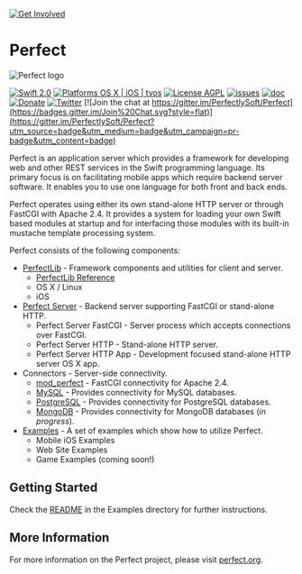 [![Get Involved](https://www.perfect.org/images/github-banner.jpg)](https://perfect.org/get-involved.html)

# Perfect
![Perfect logo](https://www.perfect.org/images/icon_128x128.png)


[![Swift 2.0](https://img.shields.io/badge/Swift-2.0-orange.svg?style=flat)](https://developer.apple.com/swift/)
[![Platforms OS X | iOS | tvos](https://img.shields.io/badge/Platforms-OS%20X%20%7C%20iOS-lightgray.svg?style=flat)](https://developer.apple.com/swift/)
[![License AGPL](https://img.shields.io/badge/License-AGPL-blue.svg?style=flat)](https://github.com/Carthage/Carthage)
[![issues](https://img.shields.io/github/issues-raw/badges/shields.svg?style=flat)](https://github.com/PerfectlySoft/Perfect/issues)
[![doc](http://mrn.js.org/badge.svg)](http://mrn.js.org)
[![Donate](https://img.shields.io/badge/donate-paypal-blue.svg?style=flat)](https://paypal.me/perfectlysoft/50)
[![Twitter](https://img.shields.io/badge/twitter-@perfectlysoft-blue.svg?style=flat)](http://twitter.com/PerfectlySoft)
[![Join the chat at https://gitter.im/PerfectlySoft/Perfect](https://badges.gitter.im/Join%20Chat.svg?style=flat)](https://gitter.im/PerfectlySoft/Perfect?utm_source=badge&utm_medium=badge&utm_campaign=pr-badge&utm_content=badge)

Perfect is an application server which provides a framework for developing web and other REST services in the Swift programming language. Its primary focus is on facilitating mobile apps which require backend server software. It enables you to use one language for both front and back ends.

Perfect operates using either its own stand-alone HTTP server or through FastCGI with Apache 2.4. It provides a system for loading your own Swift based modules at startup and for interfacing those modules with its built-in mustache template processing system.


Perfect consists of the following components:

* [PerfectLib](PerfectLib/#perfectlib) - Framework components and utilities for client and server.
	* [PerfectLib Reference](http://www.perfect.org/docs/)
	* OS X / Linux
	* iOS
* [Perfect Server](PerfectServer/#perfectserver) - Backend server supporting FastCGI or stand-alone HTTP.
	* Perfect Server FastCGI - Server process which accepts connections over FastCGI.
	* Perfect Server HTTP - Stand-alone HTTP server.
	* Perfect Server HTTP App - Development focused stand-alone HTTP server OS X app.
* Connectors - Server-side connectivity.
	* [mod_perfect](Connectors/mod_perfect/#mod_perfect) - FastCGI connectivity for Apache 2.4.
	* [MySQL](Connectors/MySQL/#mysql) - Provides connectivity for MySQL databases.
	* [PostgreSQL](Connectors/PostgreSQL/#postgresql) - Provides connectivity for PostgreSQL databases.
	* [MongoDB](Connectors/MongoDB/#mongodb) - Provides connectivity for MongoDB databases (*in progress*).
* [Examples](Examples/#examples) - A set of examples which show how to utilize Perfect.
	* Mobile iOS Examples
	* Web Site Examples
	* Game Examples (coming soon!)

## Getting Started
Check the [README](Examples/#examples) in the Examples directory for further instructions.

## More Information
For more information on the Perfect project, please visit [perfect.org](http://perfect.org).
